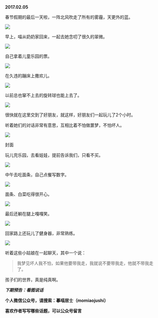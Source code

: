 
          
            
**2017.02.05**

春节假期的最后一天啦，一阵北风吹走了所有的雾霾，天更外的蓝。




![](img/51001-b95844ef35c7b774.jpg)




早上，喵从奶奶家回来，一起去她念叨了很久的翠微。




![](img/51001-bba71cc3a251cbeb.jpg)




自己拿着儿童乐园的票。




![](img/51001-740a57ae1de4302b.jpg)




在久违的蹦床上撒欢儿。




![](img/51001-878caace10cc4c26.jpg)




以前总也窜不上去的旋转球也能上去了。




![](img/51001-ddde45ab295c10a9.jpg)




很快就在这里交到了好朋友，就这样，好朋友们一起玩儿了2个小时。

听着她们的对话非常有意思，互相比着不怕做噩梦，不怕坏人。




![](img/51001-c0cbcc24d1a9b5ad.jpg)

封面


玩儿完乐园，去看娃娃，提前告诉我们，只看不买。




![](img/51001-aca61777e7091562.jpg)




中午去吃面条，自己点餐写数字。




![](img/51001-d3ddf368d6b81345.jpg)




面条、白菜吃得很开心。




![](img/51001-1f280bf80bd37000.jpg)




最后还躺在腿上嘎嘎笑。




![](img/51001-5e9e4cbfe9a4e181.jpg)




回家路上还玩儿了健身器，非常熟练。




![](img/51001-713c5e3f73ebe496.jpg)




听着这些小姑娘在一起聊天，其中一个说：
>我梦见坏人我不怕，如果他要带我走，我就说不要带我走，他就不带我走了。



孩子们的世界，真是纯真啊。


***下期预告：看图说话***


**个人微信公众号，请搜索：摹喵居士（momiaojushi）**

**喜欢作者写写哪些话题，可以公众号留言**

          
        